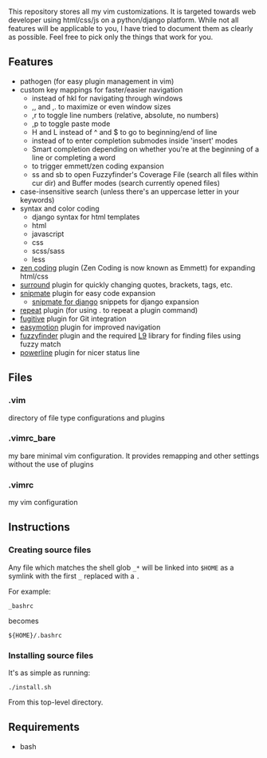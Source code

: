 This repository stores all my vim customizations. It is targeted towards web developer using html/css/js on a python/django platform.
While not all features will be applicable to you, I have tried to document them as clearly as possible. Feel free to pick only the things that work for you.

## Features
* pathogen (for easy plugin management in vim)
* custom key mappings for faster/easier navigation
    * <C-hjkl> instead of <C-w>hkl for navigating through windows
    * ,, and ,. to maximize or even window sizes
    * ,r to toggle line numbers (relative, absolute, no numbers)
    * ,p to toggle paste mode
    * H and L instead of ^ and $ to go to beginning/end of line
    * <C-k> instead of <C-x> to enter completion submodes inside 'insert' modes
    * Smart <Tab> completion depending on whether you're at the beginning of a line or completing a word
    * <S-Tab> to trigger emmett/zen coding expansion
    * ss and sb to open Fuzzyfinder's Coverage File (search all files within cur dir) and Buffer modes (search currently opened files)
* case-insensitive search (unless there's an uppercase letter in your keywords)
* syntax and color coding
    * django syntax for html templates
    * html
    * javascript
    * css
    * scss/sass
    * less
* [zen coding](http://code.google.com/p/zen-coding/) plugin (Zen Coding is now known as Emmett) for expanding html/css
* [surround](https://github.com/tpope/vim-surround) plugin for quickly changing quotes, brackets, tags, etc.
* [snipmate](https://github.com/msanders/snipmate.vim) plugin for easy code expansion
    * [snipmate for django](https://github.com/robhudson/snipmate_for_django.git) snippets for django expansion
* [repeat](http://www.vim.org/scripts/script.php?script_id=2136) plugin (for using . to repeat a plugin command)
* [fugitive](https://github.com/tpope/vim-fugitive) plugin for Git integration
* [easymotion](http://www.vim.org/scripts/script.php?script_id=3526) plugin for improved navigation
* [fuzzyfinder](http://www.vim.org/scripts/script.php?script_id=1984) plugin and the required [L9](http://www.vim.org/scripts/script.php?script_id=3252) library for finding files using fuzzy match
* [powerline](https://github.com/Lokaltog/vim-powerline) plugin for nicer status line


## Files
### .vim 
directory of file type configurations and plugins

### .vimrc_bare
my bare minimal vim configuration. It provides remapping and other settings without the use of plugins

### .vimrc
my vim configuration

## Instructions
### Creating source files
Any file which matches the shell glob `_*` will be linked into `$HOME` as a symlink with the first `_`  replaced with a `.`

For example:

    _bashrc

becomes

    ${HOME}/.bashrc

### Installing source files
It's as simple as running:

    ./install.sh

From this top-level directory.

## Requirements
* bash
